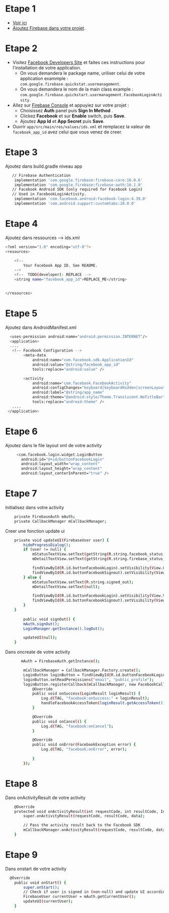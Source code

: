 # Etape 1 
* [Voir ici](AjoutFirebaseProjet)
* [Ajoutez Firebase dans votre projet](https://firebase.google.com/docs/android/setup).

# Etape 2
- Visitez [Facebook Developers Site](https://developers.facebook.com) et faites ces
  instructions pour l'installation de votre application.
  - On vous demandera le package name, uriliser celui de votre application
  exammple : `com.google.firebase.quickstat.usermanagement`.
  - On vous demandera le nom de la main class 
  example : `com.google.firebase.quickstart.usermanagement.FacebookLoginActivity`.
- Allez sur [Firebase Console](https://console.firebase.google.com) et appuyiez sur votre projet :
  - Choisissez **Auth** panel puis  **Sign In Method** .
  - Clickez **Facebook** et sur **Enable** switch, puis **Save**.
  - Ajoutez **App Id** et **App Secret** puis **Save**.
- Ouvrir `app/src/main/res/values/ids.xml` et remplacez la valeur de `facebook_app_id` avez celui que vous venez de creer.

      
# Etape 3
Ajoutez dans build.gradle niveau app
```sh
   // Firebase Authentication
    implementation 'com.google.firebase:firebase-core:16.0.6'
    implementation 'com.google.firebase:firebase-auth:16.1.0'
   // Facebook Android SDK (only required for Facebook Login)
   // Used in FacebookLoginActivity.
    implementation 'com.facebook.android:facebook-login:4.39.0'
    implementation 'com.android.support:customtabs:28.0.0'

```

# Etape 4
Ajoutez dans ressources --> ids.xml
```sh
<?xml version="1.0" encoding="utf-8"?>
<resources>

    <!--
        Your Facebook App ID. See README.
    -->
    <!--  TODO(developer): REPLACE -->
    <string name="facebook_app_id">REPLACE_ME</string>

   
</resources>

```

# Etape 5
Ajoutez dans AndroidManifest.xml
```sh
  <uses-permission android:name="android.permission.INTERNET"/>
  <application>
  ....
   <!-- Facebook Configuration -->
        <meta-data
            android:name="com.facebook.sdk.ApplicationId"
            android:value="@string/facebook_app_id"
            tools:replace="android:value" />

        <activity
            android:name="com.facebook.FacebookActivity"
            android:configChanges="keyboard|keyboardHidden|screenLayout|screenSize|orientation"
            android:label="@string/app_name"
            android:theme="@android:style/Theme.Translucent.NoTitleBar"
            tools:replace="android:theme" />
   ....
 </application>
```

# Etape 6
Ajoutez dans le file layout xml de votre activity
```sh
     <com.facebook.login.widget.LoginButton
       android:id="@+id/buttonFacebookLogin"
       android:layout_width="wrap_content"
       android:layout_height="wrap_content"
       android:layout_centerInParent="true" />
```

# Etape 7
Initialisez dans votre activity
```sh
    private FirebaseAuth mAuth;
    private CallbackManager mCallbackManager;

```
Creer une fonction update ui 
```sh
    private void updateUI(FirebaseUser user) {
        hideProgressDialog();
        if (user != null) {
            mStatusTextView.setText(getString(R.string.facebook_status_fmt, user.getDisplayName()));
            mDetailTextView.setText(getString(R.string.firebase_status_fmt, user.getUid()));

            findViewById(R.id.buttonFacebookLogin).setVisibility(View.GONE);
            findViewById(R.id.buttonFacebookSignout).setVisibility(View.VISIBLE);
        } else {
            mStatusTextView.setText(R.string.signed_out);
            mDetailTextView.setText(null);

            findViewById(R.id.buttonFacebookLogin).setVisibility(View.VISIBLE);
            findViewById(R.id.buttonFacebookSignout).setVisibility(View.GONE);
        }
    }
    
        public void signOut() {
        mAuth.signOut();
        LoginManager.getInstance().logOut();

        updateUI(null);
    }
```
Dans oncreate de votre activity
```sh
       mAuth = FirebaseAuth.getInstance();

        mCallbackManager = CallbackManager.Factory.create();
        LoginButton loginButton = findViewById(R.id.buttonFacebookLogin);
        loginButton.setReadPermissions("email", "public_profile");
        loginButton.registerCallback(mCallbackManager, new FacebookCallback<LoginResult>() {
            @Override
            public void onSuccess(LoginResult loginResult) {
                Log.d(TAG, "facebook:onSuccess:" + loginResult);
                handleFacebookAccessToken(loginResult.getAccessToken());
            }

            @Override
            public void onCancel() {
                Log.d(TAG, "facebook:onCancel");
            }

            @Override
            public void onError(FacebookException error) {
                Log.d(TAG, "facebook:onError", error);
            
            }
        });

```

# Etape 8
Dans onActivityResult de votre activity
```sh
    @Override
    protected void onActivityResult(int requestCode, int resultCode, Intent data) {
        super.onActivityResult(requestCode, resultCode, data);

        // Pass the activity result back to the Facebook SDK
        mCallbackManager.onActivityResult(requestCode, resultCode, data);
    }
```
# Etape 9
Dans onstart de votre activity
```sh
  @Override
    public void onStart() {
        super.onStart();
        // Check if user is signed in (non-null) and update UI accordingly.
        FirebaseUser currentUser = mAuth.getCurrentUser();
        updateUI(currentUser);
    }
```
